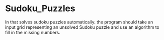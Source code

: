 # Sudoku_Puzzles
In that solves sudoku puzzles automatically. the program should take an input grid representing an unsolved Sudoku puzzle and use an algorithm to fill in the missing numbers.
